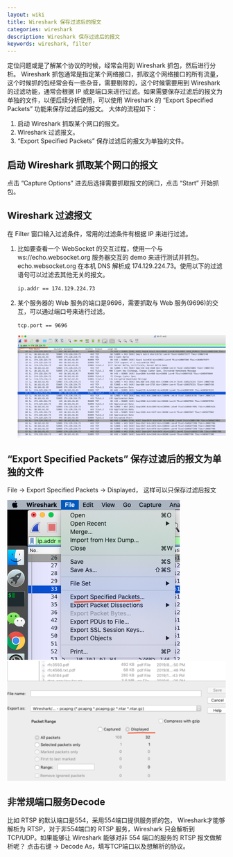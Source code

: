 ```yaml
---
layout: wiki
title: Wireshark 保存过滤后的报文
categories: wireshark
description: Wireshark 保存过滤后的报文
keywords: wireshark, filter
---
```


定位问题或是了解某个协议的时候，经常会用到 Wireshark 抓包，然后进行分析。 Wireshark 抓包通常是指定某个网络接口，抓取这个网络接口的所有流量，这个时候抓的包经常会有一些杂音，需要剔除的，这个时候需要用到 Wireshark 的过滤功能，通常会根据 IP 或是端口来进行过滤。如果需要保存过滤后的报文为单独的文件，以便后续分析使用，可以使用 Wireshark 的 “Export Specified Packets” 功能来保存过滤后的报文。
大体的流程如下：  
1. 启动 Wireshark 抓取某个网口的报文。
2. Wireshark 过滤报文。
3. “Export Specified Packets” 保存过滤后的报文为单独的文件。

## 启动 Wireshark 抓取某个网口的报文
点击 “Capture Options” 进去后选择需要抓取报文的网口，点击 “Start” 开始抓包。

## Wireshark 过滤报文
在 Filter 窗口输入过滤条件，常用的过滤条件有根据 IP 来进行过滤。  
1. 比如要查看一个 WebSocket 的交互过程，使用一个与 ws://echo.websocket.org 服务器交互的 demo 来进行测试并抓包。echo.websocket.org 在本机 DNS 解析成 174.129.224.73。使用以下的过滤语句可以过滤去其他无关的报文。  
    ```bash
    ip.addr == 174.129.224.73
    ```

2. 某个服务器的 Web 服务的端口是9696，需要抓取与 Web 服务(9696)的交互，可以通过端口号来进行过滤。  
    ```bash
    tcp.port == 9696
    ```

    <img src="/images/wiki/wireshark/filter-save01.png">

## “Export Specified Packets” 保存过滤后的报文为单独的文件
File -> Export Specified Packets -> Displayed， 这样可以只保存过滤后报文

<img src="/images/wiki/wireshark/filter-save02.png">
<img src="/images/wiki/wireshark/filter-save03.png">

## 非常规端口服务Decode
比如 RTSP 的默认端口是554，采用554端口提供服务抓的包， Wireshark才能够解析为 RTSP，对于非554端口的 RTSP 服务，Wireshark 只会解析到 TCP/UDP。如果能够让 Wireshark 能够对非 554 端口的服务的 RTSP 报文做解析呢？ 
点击右键 -> Decode As，填写TCP端口以及想解析的协议。